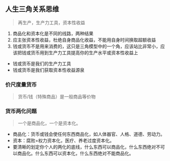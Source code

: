 ## 人生三角关系思维

> 再生产，生产力工具，资本性收益

1. 商品化和资本化是不同的线路，两种结果
2. 应主张资本性收益，杜绝自身商品化收益，不能用自身时间换取超额收益
3. 钱或货币不是用来消费的，这只是三角模型中的一个角，应该站比非常小，应该把钱或货币用到生产力工具提高你的生产水平或资本性收益上

- 钱或货币是我们的生产力工具
- 钱或货币是我们获取资本性收益源泉

### 价尺度量货币
> 货币/钱（特殊商品）是一般商品等价物

### 货币两化问题
> 一个是商品化，一个是资本化。
- 商品化：货币或钱会使任何东西商品化，如人体器官、人格、道德、劳动力。
- 资本：腐败=权力资本化，医疗、养老过度资本化。
- 要清晰的划定你个人的两化的底线，什么东西可以商品化，什么东西绝对不可以商品化。什么东西可以资本化，什么东西绝对不能商品化。
